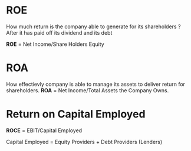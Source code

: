 # ROE

How much return is the company able to generate for its shareholders ?
After it has paid off its dividend and its debt

**ROE** = Net Income/Share Holders Equity

# ROA

How effectievly company is able to manage its assets to deliver return for shareholders.
**ROA** = Net Income/Total Assets the Company Owns.

# Return on Capital Employed
**ROCE** = EBIT/Capital Employed

Capital Employed = Equity Providers + Debt Providers (Lenders)